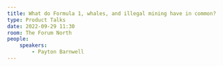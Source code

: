 ```yaml
---
title: What do Formula 1, whales, and illegal mining have in common?
type: Product Talks
date: 2022-09-29 11:30
room: The Forum North
people:
    speakers:
        - Payton Barnwell
---
```

